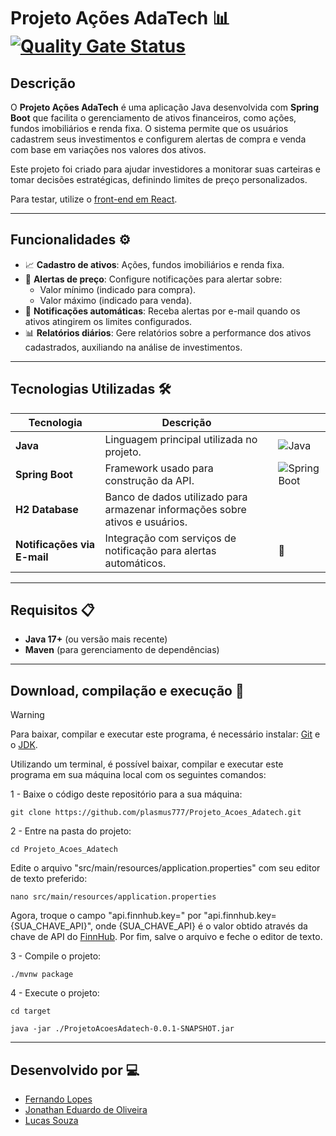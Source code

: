 # Projeto Ações AdaTech 📊 [![Quality Gate Status](https://sonarcloud.io/api/project_badges/measure?project=plasmus777_Projeto_Acoes_Adatech&metric=alert_status)](https://sonarcloud.io/summary/new_code?id=plasmus777_Projeto_Acoes_Adatech)

## Descrição
O **Projeto Ações AdaTech** é uma aplicação Java desenvolvida com **Spring Boot** que facilita o gerenciamento de ativos financeiros, como ações, fundos imobiliários e renda fixa. O sistema permite que os usuários cadastrem seus investimentos e configurem alertas de compra e venda com base em variações nos valores dos ativos.

Este projeto foi criado para ajudar investidores a monitorar suas carteiras e tomar decisões estratégicas, definindo limites de preço personalizados.

Para testar, utilize o [front-end em React](https://projeto-acoes-adatech-react.vercel.app).

---

## Funcionalidades ⚙️
- 📈 **Cadastro de ativos**: Ações, fundos imobiliários e renda fixa.
- 🚨 **Alertas de preço**: Configure notificações para alertar sobre:
  - Valor mínimo (indicado para compra).
  - Valor máximo (indicado para venda).
- 📩 **Notificações automáticas**: Receba alertas por e-mail quando os ativos atingirem os limites configurados.
- 📊 **Relatórios diários**: Gere relatórios sobre a performance dos ativos cadastrados, auxiliando na análise de investimentos.

---

## Tecnologias Utilizadas 🛠️

| Tecnologia  | Descrição  |  |
| ----------- | ----------- | ---- |
| **Java**    | Linguagem principal utilizada no projeto. | ![Java](https://cdn.jsdelivr.net/gh/devicons/devicon/icons/java/java-original.svg) |
| **Spring Boot** | Framework usado para construção da API. | ![Spring Boot](https://cdn.jsdelivr.net/gh/devicons/devicon/icons/spring/spring-original.svg) |
| **H2 Database**   | Banco de dados utilizado para armazenar informações sobre ativos e usuários. |
| **Notificações via E-mail** | Integração com serviços de notificação para alertas automáticos. | 📧 |

---

## Requisitos 📋
- **Java 17+** (ou versão mais recente)
- **Maven** (para gerenciamento de dependências)

---

## Download, compilação e execução 🚀
> [!WARNING]
> Para baixar, compilar e executar este programa, é necessário instalar: [Git](https://git-scm.com/downloads) e o [JDK](https://www.oracle.com/java/technologies/downloads/).

Utilizando um terminal, é possível baixar, compilar e executar este programa em sua máquina local com os seguintes comandos:

1 - Baixe o código deste repositório para a sua máquina:
```
git clone https://github.com/plasmus777/Projeto_Acoes_Adatech.git
```

2 - Entre na pasta do projeto:
```
cd Projeto_Acoes_Adatech
```
Edite o arquivo "src/main/resources/application.properties" com seu editor de texto preferido:
```
nano src/main/resources/application.properties
```
Agora, troque o campo "api.finnhub.key=" por "api.finnhub.key={SUA_CHAVE_API}", onde {SUA_CHAVE_API} é o valor obtido através da chave de API do [FinnHub](https://finnhub.io/).
Por fim, salve o arquivo e feche o editor de texto.


3 - Compile o projeto:
```
./mvnw package
```

4 - Execute o projeto:
```
cd target

java -jar ./ProjetoAcoesAdatech-0.0.1-SNAPSHOT.jar
```

---

## Desenvolvido por 💻
- [Fernando Lopes](https://github.com/plasmus777)
- [Jonathan Eduardo de Oliveira](https://github.com/jonathaneduardodeoliveira)
- [Lucas Souza](https://github.com/Luuqee)

